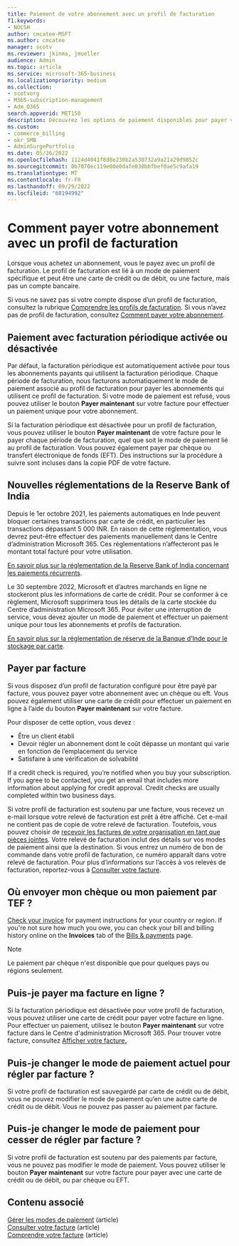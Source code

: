 ```yaml
---
title: Paiement de votre abonnement avec un profil de facturation
f1.keywords:
- NOCSH
author: cmcatee-MSFT
ms.author: cmcatee
manager: scotv
ms.reviewer: jkinma, jmueller
audience: Admin
ms.topic: article
ms.service: microsoft-365-business
ms.localizationpriority: medium
ms.collection:
- scotvorg
- M365-subscription-management
- Adm_O365
search.appverid: MET150
description: Découvrez les options de paiement disponibles pour payer votre abonnement avec un profil de facturation.
ms.custom:
- commerce_billing
- okr_SMB
- AdminSurgePortfolio
ms.date: 05/26/2022
ms.openlocfilehash: 1124d4041f8d8e230b2a530732a9a21a29d9852c
ms.sourcegitcommit: 0b7070ec119e00e0dafe030bbfbef0ae5c9afa19
ms.translationtype: MT
ms.contentlocale: fr-FR
ms.lasthandoff: 09/29/2022
ms.locfileid: "68194992"
---
```

# <a name="how-to-pay-for-your-subscription-with-a-billing-profile"></a>Comment payer votre abonnement avec un profil de facturation

Lorsque vous achetez un abonnement, vous le payez avec un profil de facturation. Le profil de facturation est lié à un mode de paiement spécifique et peut être une carte de crédit ou de débit, ou une facture, mais pas un compte bancaire.

Si vous ne savez pas si votre compte dispose d’un profil de facturation, consultez la rubrique [Comprendre les profils de facturation](manage-billing-profiles.md). Si vous n’avez pas de profil de facturation, consultez [Comment payer votre abonnement](pay-for-your-subscription.md).

## <a name="paying-with-recurring-billing-turned-on-or-off"></a>Paiement avec facturation périodique activée ou désactivée

Par défaut, la facturation périodique est automatiquement activée pour tous les abonnements payants qui utilisent la facturation périodique. Chaque période de facturation, nous facturons automatiquement le mode de paiement associé au profil de facturation pour payer les abonnements qui utilisent ce profil de facturation. Si votre mode de paiement est refusé, vous pouvez utiliser le bouton **Payer maintenant** sur votre facture pour effectuer un paiement unique pour votre abonnement.

Si la facturation périodique est désactivée pour un profil de facturation, vous pouvez utiliser le bouton **Payer maintenant** de votre facture pour le payer chaque période de facturation, quel que soit le mode de paiement lié au profil de facturation. Vous pouvez également payer par chèque ou transfert électronique de fonds (EFT). Des instructions sur la procédure à suivre sont incluses dans la copie PDF de votre facture.

## <a name="new-regulations-from-the-reserve-bank-of-india"></a>Nouvelles réglementations de la Reserve Bank of India

Depuis le 1er octobre 2021, les paiements automatiques en Inde peuvent bloquer certaines transactions par carte de crédit, en particulier les transactions dépassant 5 000 INR. En raison de cette réglementation, vous devrez peut-être effectuer des paiements manuellement dans le Centre d’administration Microsoft 365. Ces réglementations n’affecteront pas le montant total facturé pour votre utilisation.

[En savoir plus sur la réglementation de la Reserve Bank of India concernant les paiements récurrents](https://www.rbi.org.in/Scripts/NotificationUser.aspx?Id=11668&Mode=0).

Le 30 septembre 2022, Microsoft et d’autres marchands en ligne ne stockeront plus les informations de carte de crédit. Pour se conformer à ce règlement, Microsoft supprimera tous les détails de la carte stockée du Centre d’administration Microsoft 365. Pour éviter une interruption de service, vous devez ajouter un mode de paiement et effectuer un paiement unique pour tous les abonnements et profils de facturation.

[En savoir plus sur la réglementation de réserve de la Banque d’Inde pour le stockage par carte](https://www.rbi.org.in/Scripts/NotificationUser.aspx?Id=12211).

## <a name="paying-by-invoice"></a>Payer par facture

Si vous disposez d’un profil de facturation configuré pour être payé par facture, vous pouvez payer votre abonnement avec un chèque ou eft. Vous pouvez également utiliser une carte de crédit pour effectuer un paiement en ligne à l’aide du bouton **Payer maintenant** sur votre facture.

Pour disposer de cette option, vous devez :

- Être un client établi
- Devoir régler un abonnement dont le coût dépasse un montant qui varie en fonction de l’emplacement du service
- Satisfaire à une vérification de solvabilité

If a credit check is required, you’re notified when you buy your subscription. If you agree to be contacted, you get an email that includes more information about applying for credit approval. Credit checks are usually completed within two business days.

Si votre profil de facturation est soutenu par une facture, vous recevez un e-mail lorsque votre relevé de facturation est prêt à être affiché. Cet e-mail ne contient pas de copie de votre relevé de facturation. Toutefois, vous pouvez choisir de [recevoir les factures de votre organisation en tant que pièces jointes](manage-billing-notifications.md#receive-your-organizations-invoices-as-email-attachments). Votre relevé de facturation inclut des détails sur vos modes de paiement ainsi que la destination. Si vous entrez un numéro de bon de commande dans votre profil de facturation, ce numéro apparaît dans votre relevé de facturation. Pour plus d’informations sur l’accès à vos relevés de facturation, reportez-vous à [Consulter votre facture](view-your-bill-or-invoice.md).

## <a name="where-do-i-send-my-check-or-eft-payment"></a>Où envoyer mon chèque ou mon paiement par TEF ?

[Check your invoice](view-your-bill-or-invoice.md) for payment instructions for your country or region. If you're not sure how much you owe, you can check your bill and billing history online on the **Invoices** tab of the <a href="https://go.microsoft.com/fwlink/p/?linkid=2102895" target="_blank">Bills & payments</a> page.

> [!NOTE]
> Le paiement par chèque n'est disponible que pour quelques pays ou régions seulement.

## <a name="can-i-pay-my-invoice-online"></a>Puis-je payer ma facture en ligne ?

Si la facturation périodique est désactivée pour votre profil de facturation, vous pouvez utiliser une carte de crédit pour payer votre facture en ligne. Pour effectuer un paiement, utilisez le bouton **Payer maintenant** sur votre facture dans le Centre d'administration Microsoft 365. Pour trouver votre facture, consultez [Afficher votre facture.](view-your-bill-or-invoice.md)

## <a name="can-i-change-from-my-current-payment-method-to-paying-by-invoice"></a>Puis-je changer le mode de paiement actuel pour régler par facture ?

Si votre profil de facturation est sauvegardé par carte de crédit ou de débit, vous ne pouvez modifier le mode de paiement qu’en une autre carte de crédit ou de débit. Vous ne pouvez pas passer au paiement par facture.

## <a name="can-i-change-from-paying-by-invoice-to-using-a-different-payment-method"></a>Puis-je changer le mode de paiement pour cesser de régler par facture ?

Si votre profil de facturation est soutenu par des paiements par facture, vous ne pouvez pas modifier le mode de paiement. Vous pouvez utiliser le bouton **Payer maintenant** sur votre facture pour payer avec une carte de crédit ou de débit, ou par chèque ou EFT.

## <a name="related-content"></a>Contenu associé

[Gérer les modes de paiement](manage-payment-methods.md) (article)\
[Consulter votre facture](view-your-bill-or-invoice.md) (article)\
[Comprendre votre facture](understand-your-invoice.md) (article)
